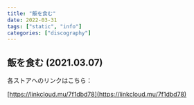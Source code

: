 ```yaml
---
title: "飯を食む"
date: 2022-03-31
tags: ["static", "info"]
categories: ["discography"]
---
```


## 飯を食む (2021.03.07)

各ストアへのリンクはこちら：

[https://linkcloud.mu/7f1dbd78](https://linkcloud.mu/7f1dbd78)
